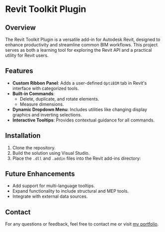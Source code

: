 # Revit Toolkit Plugin

## Overview

The Revit Toolkit Plugin is a versatile add-in for Autodesk Revit, designed to enhance productivity and streamline common BIM workflows. 
This project serves as both a learning tool for exploring the Revit API and a practical utility for Revit users.

## Features

- **Custom Ribbon Panel**: Adds a user-defined `OptiBIM` tab in Revit's interface with categorized tools.
- **Built-in Commands**:
  - Delete, duplicate, and rotate elements.
  - Measure dimensions.
- **Dynamic Dropdown Menu**: Includes utilities like changing display graphics and inverting selections.
- **Interactive Tooltips**: Provides contextual guidance for all commands.

## Installation

1. Clone the repository.
2. Build the solution using Visual Studio.
3. Place the `.dll` and `.addin` files into the Revit add-ins directory:
## Future Enhancements

- Add support for multi-language tooltips.
- Expand functionality to include structural and MEP tools.
- Integrate with external data sources.

## Contact

For any questions or feedback, feel free to contact me or visit [my portfolio](https://eshaqzada.netlify.app/).

